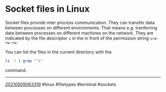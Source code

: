 # Socket files in Linux
Socket files provide inter process communication. They can transfer data between processes on different environments.
That means e.g. tranferring data between processes on different machines on the network.
They are indicated by the file descriptor `s` in the in front of the permission string `srw-rw-rw-`

You can list the files in the current directory with the 
```sh
ls -l | grep "^s"
```

command.

----
[20210509063319](https://github.com/Miluba/Zettelkasten/blob/0d04c6346387273fff651b920754d77044ab0d9b/20210509063319)
#linux #filetypes #terminal #sockets
